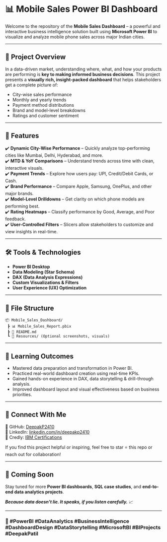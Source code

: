 
# 📊 Mobile Sales Power BI Dashboard

Welcome to the repository of the **Mobile Sales Dashboard** – a powerful and interactive business intelligence solution built using **Microsoft Power BI** to visualize and analyze mobile phone sales across major Indian cities.

---

## 🚀 Project Overview

In a data-driven market, understanding where, what, and how your products are performing is **key to making informed business decisions**. This project presents a **visually rich, insight-packed dashboard** that helps stakeholders get a complete picture of:

- City-wise sales performance
- Monthly and yearly trends
- Payment method distributions
- Brand and model-level breakdowns
- Ratings and customer sentiment

---

## 📌 Features

✔️ **Dynamic City-Wise Performance** – Quickly analyze top-performing cities like Mumbai, Delhi, Hyderabad, and more.  
✔️ **MTD & YoY Comparisons** – Understand trends across time with clean, interactive visuals.  
✔️ **Payment Trends** – Explore how users pay: UPI, Credit/Debit Cards, or Cash.  
✔️ **Brand Performance** – Compare Apple, Samsung, OnePlus, and other major brands.  
✔️ **Model-Level Drilldowns** – Get clarity on which phone models are performing best.  
✔️ **Rating Heatmaps** – Classify performance by Good, Average, and Poor feedback.  
✔️ **User-Controlled Filters** – Slicers allow stakeholders to customize and view insights in real-time.

---

## 🛠️ Tools & Technologies

- **Power BI Desktop**
- **Data Modeling (Star Schema)**
- **DAX (Data Analysis Expressions)**
- **Custom Visualizations & Filters**
- **User Experience (UX) Optimization**

---

## 📁 File Structure

```
📦 Mobile_Sales_Dashboard/
 ┣ 📊 Mobile_Sales_Report.pbix
 ┣ 📄 README.md
 ┗ 📁 Resources/ (Optional screenshots, visuals)
```

---

## 🎯 Learning Outcomes

- Mastered data preparation and transformation in Power BI.  
- Practiced real-world dashboard creation using real-time KPIs.  
- Gained hands-on experience in DAX, data storytelling & drill-through analysis.  
- Improved dashboard layout and visual effectiveness based on business priorities.

---

## 🔗 Connect With Me

📍 GitHub: [DeepakP2410](https://github.com/deepakp2410)  
📍 LinkedIn: [linkedin.com/in/deepakp2410](https://www.linkedin.com/in/deepakpatil-23772b252/)  
📍 Credly: [IBM Certifications](https://www.credly.com/users/deepak-patil.2e6a9403)

If you find this project helpful or inspiring, feel free to star ⭐ this repo or reach out for collaboration!

---

## 📣 Coming Soon

Stay tuned for more **Power BI dashboards**, **SQL case studies**, and **end-to-end data analytics projects**.

**_Because data doesn’t lie. It speaks, if you listen carefully._** 📈

---

### 🔖 #PowerBI #DataAnalytics #BusinessIntelligence #DashboardDesign #DataStorytelling #MicrosoftBI #BIProjects #DeepakPatil
